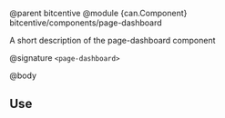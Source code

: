 @parent bitcentive
@module {can.Component} bitcentive/components/page-dashboard <page-dashboard>

A short description of the page-dashboard component

@signature `<page-dashboard>`

@body

## Use

